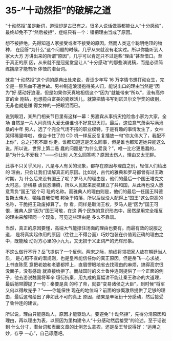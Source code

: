 # 35-“十动然拒”的破解之道

“十动然拒”虽是新词，道理却是古已有之。很多人说话做事都能让人“十分感动”，
最终却免不了“然后被拒”，症结只有一个：错把理由当成了原因。

想不被拒绝，先得知道人家接受或者不接受的原因。然而人类这个聪明绝顶的物种，
在回答“为什么”这个问题的时候，几乎从来就没有老实过。所以你能听到人家大大方
方讲出来的所谓“原因”，几乎可以肯定只不过是些“理由”甚至借口。至于真正的原
因，从来就不是冠冕堂皇让人“十分感动”的那些演说稿，而是必须简练揣摩才能有所
体悟的潜台词。

就拿“十动然拒”这个词的原典出处来说，青涩少年写 16 万字情书想打动女生，完
全是一腔热血不通世故。男神制造浪漫抱得美人归，能说出口的理由当然是“因为”好
感动好浪漫，但是如果你天真地相信这个“因为”就能带来“所以”，没有高帅富的金
刚钻，也想揽白富美的瓷器活儿，就算把情书写到诺贝尔文学奖的级别，无非也就是赚
得女神的一把眼泪而已。

说到眼泪，某热门相亲节目里有这样一幕：男嘉宾从事抗灾抢险舍小家为大家，全场
自然是一片人间真情大爱无疆谁也不好意思灭灯。最后，这位意气萧索写满沧桑的中年
男人，选了个完全气场不搭的职业模特，于是有趣的事情发生了，女神哭得稀里哗啦，
像台卡住了的 CD 机一样反反复复播放一句“你太伟大了，我配不上你”，总之打死不跟
你走。谁都知道这是怎么回事，但是谁也都知道她只能这么说。所以说，世界上第二愚
蠢的问题是“为什么爱我？”，唯一比它更愚蠢的，是“为什么不爱我？”——你让别
人怎么回答呢？原因太伤人，理由又太无聊。

此事不只关乎风月，凡是与人有关的现象，都存在原因与理由之别，轻信人们给出的
理由，只会让我们误解真正的原因。比如说，古代的雅典和罗马都曾有过王政时期，为
什么后来没有国王了呢？罗马人的理由是，他们的最后一个国王塔克文太可恶，骄横暴
虐民怨沸腾，所以人民起来反抗建立了共和国，从此再也没人愿意背负“国王”这个可
耻的名称。而雅典人的理由则是，他们的最后一任国王科德鲁斯太伟大，牺牲自我使城
邦免于陷落，所以后世没人配得上“国王”这么崇高的名称，干脆把王政废掉算了。你
看，同样是取消王权，罗马人是“因为”国王可恨，雅典人是“因为”国王可敬，在这
两个民族的意识形态中，居然是用完全相反的理由来解释同一个现象，可见这些理由是
多么不靠谱。

当然，真正的原因要懂，高端大气能撑住场面的理由也要有。而最有效的说服之道，
是将真实起作用的原因（往往上不得台面）巧妙包装在价值观正确的理由之中，既能触
动对方心里的小九九，又无损于义正词严的光辉形象。

不这么做行不行？岳飞提供了一个反例。两宋之际，前线将领把家人放在朝廷当人质，
是心照不宣的潜规则，也是皇帝能信任你的真正原因。但是岳飞一心求战，上书直陈愿
意把老娘和老婆都押上，直眉愣眼地省去找理由的麻烦，搞得高宗很没面子，没有感动
就直接给拒了。而战国时的义士鲁仲连则提供了一个正面的例子，他去游说魏国将军辛
垣衍抗秦，用九成的篇幅讲不能让秦王称帝的大道理，最后捎带脚提了一句：秦要是真
的称了帝，就要“变易诸侯之大臣”，到时候“将军又何以得故宠乎？”——你能保住
现在的地位吗？前面的慷慨激昂提供了足够的理由，最后这句给出了非如此不可的真正
原因，结果是辛垣衍十分感动，然后接受了鲁仲连的建议。

所以说，理由只能感动人，原因才能驱动人。要避免“十动然拒”，先得分清原因和
理由，再以理由为表，以原因为里构建令人“十分感动然后接受”的论述。至于话说到
什么分寸，潜台词和表面文章的比例怎么拿捏，还是岳王爷说得好：“运用之妙，存乎
一心”，自己琢磨吧。